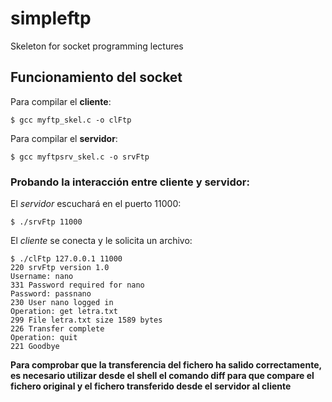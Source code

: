 # simpleftp
Skeleton for socket programming lectures


## Funcionamiento del socket

Para compilar el **cliente**:

```
$ gcc myftp_skel.c -o clFtp
```

Para compilar el **servidor**:

```
$ gcc myftpsrv_skel.c -o srvFtp
```


### Probando la interacción entre cliente y servidor:

El _servidor_ escuchará en el puerto 11000:

```
$ ./srvFtp 11000
```

El _cliente_ se conecta y le solicita un archivo:

```
$ ./clFtp 127.0.0.1 11000
220 srvFtp version 1.0
Username: nano
331 Password required for nano
Password: passnano
230 User nano logged in
Operation: get letra.txt
299 File letra.txt size 1589 bytes
226 Transfer complete
Operation: quit
221 Goodbye
```
**Para comprobar que la transferencia del fichero ha salido correctamente, es necesario
utilizar desde el shell el comando diff para que compare el fichero original y el fichero
transferido desde el servidor al cliente**
